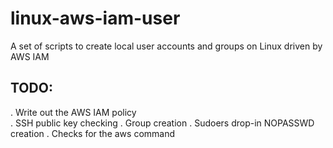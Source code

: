 # linux-aws-iam-user
A set of scripts to create local user accounts and groups on Linux driven by AWS IAM

## TODO:

. Write out the AWS IAM policy  
. SSH public key checking
. Group creation
. Sudoers drop-in NOPASSWD creation
. Checks for the aws command
